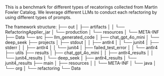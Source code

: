 This is a benchmark for different types of recatorings collected from Martin Fowler Catalog. We leverage different LLMs to conduct each refactoring by using different types of prompts.

The framework structure:
├── out
│   ├── artifacts
│   │   └── RefactoringApplier_jar
│   └── production
│       └── resources
│           └── META-INF
├── Data
└── src
    ├── llm_generated_code
    │   ├── chat_gpt_4o_mini
    │   └── deep_seek
    ├── projects
    │   ├── stdout
    │   │   ├── antlr4
    │   │   └── junit4
    │   ├── stderr
    │   │   ├── antlr4
    │   │   └── junit4
    │   ├── failed_test_error
    │   │   └── antlr4
    ├── utils
    ├── results
    │   ├── chat_gpt_4o_mini
    │   │   ├── antlr4_results
    │   │   └── junit4_results
    │   └── deep_seek
    │       ├── antlr4_results
    │       └── junit4_results
    ├── main
    │   ├── resources
    │   │   └── META-INF
    │   └── java
    │       └── org
    │           └── refactoring
    └── Data
